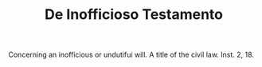 ---
title: De Inofficioso Testamento
letter: D
permalink: "/definitions/bld-de-inofficioso-testamento.html"
body: Concerning an inofficious or undutifui will. A title of the civil law. Inst.
  2, 18.
published_at: '2018-07-07'
source: Black's Law Dictionary 2nd Ed (1910)
layout: post
---